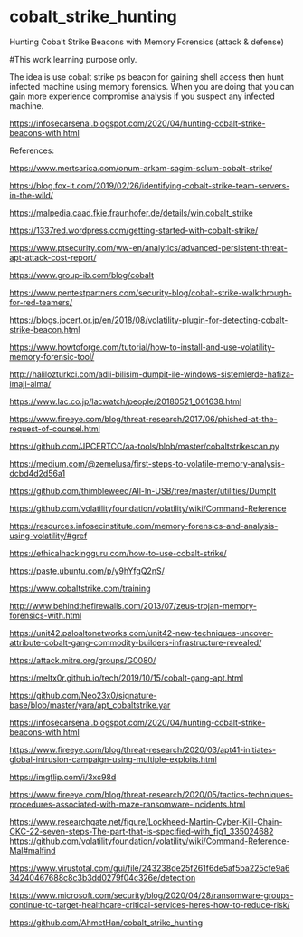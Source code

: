 # cobalt_strike_hunting
Hunting Cobalt Strike Beacons with Memory Forensics (attack &amp; defense)

#This work learning purpose only. 

The idea is use cobalt strike ps beacon for gaining shell access then hunt infected machine using memory forensics. When you are doing that 
you can gain more experience compromise analysis if you suspect any infected machine. 

https://infosecarsenal.blogspot.com/2020/04/hunting-cobalt-strike-beacons-with.html

References:


https://www.mertsarica.com/onum-arkam-sagim-solum-cobalt-strike/

https://blog.fox-it.com/2019/02/26/identifying-cobalt-strike-team-servers-in-the-wild/

https://malpedia.caad.fkie.fraunhofer.de/details/win.cobalt_strike

https://1337red.wordpress.com/getting-started-with-cobalt-strike/

https://www.ptsecurity.com/ww-en/analytics/advanced-persistent-threat-apt-attack-cost-report/

https://www.group-ib.com/blog/cobalt

https://www.pentestpartners.com/security-blog/cobalt-strike-walkthrough-for-red-teamers/

https://blogs.jpcert.or.jp/en/2018/08/volatility-plugin-for-detecting-cobalt-strike-beacon.html

https://www.howtoforge.com/tutorial/how-to-install-and-use-volatility-memory-forensic-tool/

http://halilozturkci.com/adli-bilisim-dumpit-ile-windows-sistemlerde-hafiza-imaji-alma/

https://www.lac.co.jp/lacwatch/people/20180521_001638.html

https://www.fireeye.com/blog/threat-research/2017/06/phished-at-the-request-of-counsel.html

https://github.com/JPCERTCC/aa-tools/blob/master/cobaltstrikescan.py

https://medium.com/@zemelusa/first-steps-to-volatile-memory-analysis-dcbd4d2d56a1

https://github.com/thimbleweed/All-In-USB/tree/master/utilities/DumpIt

https://github.com/volatilityfoundation/volatility/wiki/Command-Reference

https://resources.infosecinstitute.com/memory-forensics-and-analysis-using-volatility/#gref

https://ethicalhackingguru.com/how-to-use-cobalt-strike/

https://paste.ubuntu.com/p/y9hYfgQ2nS/

https://www.cobaltstrike.com/training

http://www.behindthefirewalls.com/2013/07/zeus-trojan-memory-forensics-with.html

https://unit42.paloaltonetworks.com/unit42-new-techniques-uncover-attribute-cobalt-gang-commodity-builders-infrastructure-revealed/

https://attack.mitre.org/groups/G0080/

https://meltx0r.github.io/tech/2019/10/15/cobalt-gang-apt.html

https://github.com/Neo23x0/signature-base/blob/master/yara/apt_cobaltstrike.yar

https://infosecarsenal.blogspot.com/2020/04/hunting-cobalt-strike-beacons-with.html

https://www.fireeye.com/blog/threat-research/2020/03/apt41-initiates-global-intrusion-campaign-using-multiple-exploits.html

https://imgflip.com/i/3xc98d

https://www.fireeye.com/blog/threat-research/2020/05/tactics-techniques-procedures-associated-with-maze-ransomware-incidents.html

https://www.researchgate.net/figure/Lockheed-Martin-Cyber-Kill-Chain-CKC-22-seven-steps-The-part-that-is-specified-with_fig1_335024682
https://github.com/volatilityfoundation/volatility/wiki/Command-Reference-Mal#malfind

https://www.virustotal.com/gui/file/243238de25f261f6de5af5ba225cfe9a634240467688c8c3b3dd0279f04c326e/detection

https://www.microsoft.com/security/blog/2020/04/28/ransomware-groups-continue-to-target-healthcare-critical-services-heres-how-to-reduce-risk/

https://github.com/AhmetHan/cobalt_strike_hunting
